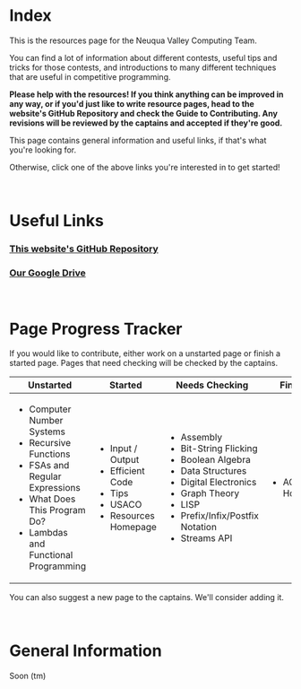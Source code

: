 # Index

This is the resources page for the Neuqua Valley Computing Team.

You can find a lot of information about different contests, useful tips and tricks for those contests, and introductions
to many different techniques that are useful in competitive programming.

**Please help with the resources! If you think anything can be improved in any way, or if you'd just like to write resource pages, head to the
website's GitHub Repository and check the Guide to Contributing. Any revisions will be reviewed by the captains
and accepted if they're good.**

This page contains general information and useful links, if that's what you're looking for.

Otherwise, click one of the above links you're interested in to get started!

<br>

# Useful Links
### [This website's GitHub Repository](https://github.com/NVComputing/nvcomputingsite)
### [Our Google Drive](https://drive.google.com/drive/u/7/folders/1-9GMKiUQ73BadhtPJca8GAPqXCEi0lAl)

<br>

# Page Progress Tracker

If you would like to contribute, either work on a unstarted page or finish a started page. Pages that need checking will be
checked by the captains.

| Unstarted | Started | Needs Checking | Finished |
| --- | --- | --- | --- |
| <ul><li>Computer Number Systems</li><li>Recursive Functions</li><li>FSAs and Regular Expressions</li><li>What Does This Program Do?</li><li>Lambdas and Functional Programming</li></ul> | <ul><li>Input / Output</li><li>Efficient Code</li><li>Tips</li><li>USACO</li><li>Resources Homepage</li></ul> | <ul><li>Assembly</li><li>Bit-String Flicking</li><li>Boolean Algebra</li><li>Data Structures</li><li>Digital Electronics</li><li>Graph Theory</li><li>LISP</li><li>Prefix/Infix/Postfix Notation</li><li>Streams API</li></ul> | <ul><li>ACSL Homepage</li></ul> |

You can also suggest a new page to the captains. We'll consider adding it.

<br>

# General Information

Soon (tm)
